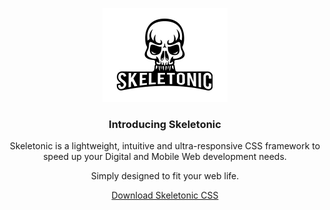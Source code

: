<p align="center">
	<a href="http://skeletonic.io">
		<img src="/images/logo.png" alt="Skeletonic Logo"  />
	</a>  
</p>

<h3 align="center">Introducing Skeletonic</h3>

<p align="center">Skeletonic is a lightweight, intuitive and ultra-responsive CSS framework to speed up your Digital and Mobile Web development needs.</p>
<p align="center">Simply designed to fit your web life.</p>
<p align="center"><a href="https://github.com/reedia/skeletonic/archive/v1.0.29.zip">Download Skeletonic CSS</a></p>
